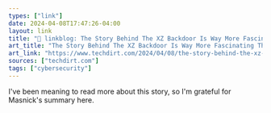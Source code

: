 ```yaml
---
types: ["link"]
date: 2024-04-08T17:47:26-04:00
layout: link
title: "🔗 linkblog: The Story Behind The XZ Backdoor Is Way More Fascinating Than It Should Be'"
art_title: "The Story Behind The XZ Backdoor Is Way More Fascinating Than It Should Be"
art_link: "https://www.techdirt.com/2024/04/08/the-story-behind-the-xz-backdoor-is-way-more-fascinating-than-it-should-be/"
sources: ["techdirt.com"]
tags: ["cybersecurity"]
---
```

I've been meaning to read more about this story, so I'm grateful for Masnick's summary here.
